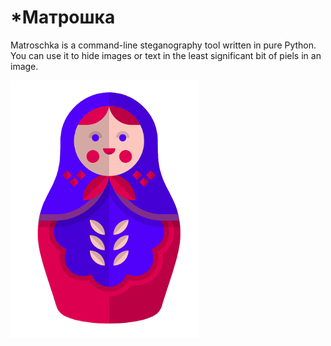 *Матрошка
=========

Matroschka is a command-line steganography tool written in pure Python. You can use it to hide images or text in the least significant bit of piels in an image.

![Matroschka](/resources/matroschka.png?raw=true "vojd.net")
